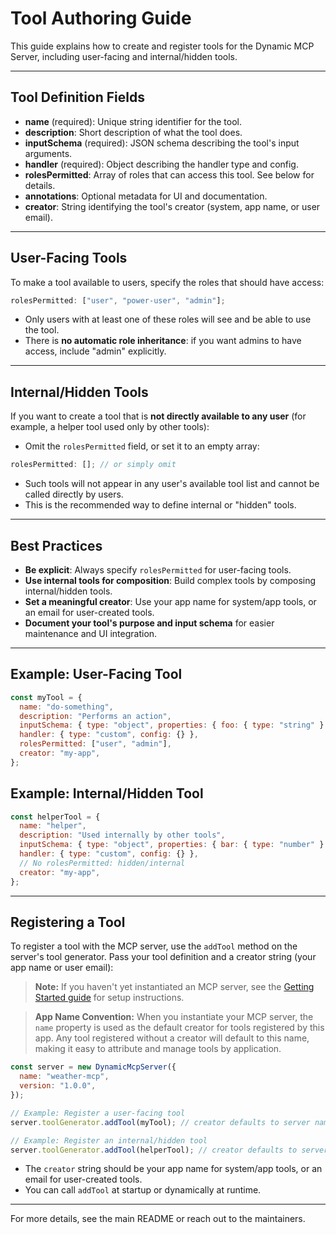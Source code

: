 # Tool Authoring Guide

This guide explains how to create and register tools for the Dynamic MCP Server, including user-facing and internal/hidden tools.

---

## Tool Definition Fields

- **name** (required): Unique string identifier for the tool.
- **description**: Short description of what the tool does.
- **inputSchema** (required): JSON schema describing the tool's input arguments.
- **handler** (required): Object describing the handler type and config.
- **rolesPermitted**: Array of roles that can access this tool. See below for details.
- **annotations**: Optional metadata for UI and documentation.
- **creator**: String identifying the tool's creator (system, app name, or user email).

---

## User-Facing Tools

To make a tool available to users, specify the roles that should have access:

```js
rolesPermitted: ["user", "power-user", "admin"];
```

- Only users with at least one of these roles will see and be able to use the tool.
- There is **no automatic role inheritance**: if you want admins to have access, include "admin" explicitly.

---

## Internal/Hidden Tools

If you want to create a tool that is **not directly available to any user** (for example, a helper tool used only by other tools):

- Omit the `rolesPermitted` field, or set it to an empty array:

```js
rolesPermitted: []; // or simply omit
```

- Such tools will not appear in any user's available tool list and cannot be called directly by users.
- This is the recommended way to define internal or "hidden" tools.

---

## Best Practices

- **Be explicit**: Always specify `rolesPermitted` for user-facing tools.
- **Use internal tools for composition**: Build complex tools by composing internal/hidden tools.
- **Set a meaningful creator**: Use your app name for system/app tools, or an email for user-created tools.
- **Document your tool's purpose and input schema** for easier maintenance and UI integration.

---

## Example: User-Facing Tool

```js
const myTool = {
  name: "do-something",
  description: "Performs an action",
  inputSchema: { type: "object", properties: { foo: { type: "string" } } },
  handler: { type: "custom", config: {} },
  rolesPermitted: ["user", "admin"],
  creator: "my-app",
};
```

## Example: Internal/Hidden Tool

```js
const helperTool = {
  name: "helper",
  description: "Used internally by other tools",
  inputSchema: { type: "object", properties: { bar: { type: "number" } } },
  handler: { type: "custom", config: {} },
  // No rolesPermitted: hidden/internal
  creator: "my-app",
};
```

---

## Registering a Tool

To register a tool with the MCP server, use the `addTool` method on the server's tool generator. Pass your tool definition and a creator string (your app name or user email):

> **Note:** If you haven't yet instantiated an MCP server, see the [Getting Started guide](./getting-started.md) for setup instructions.

> **App Name Convention:** When you instantiate your MCP server, the `name` property is used as the default creator for tools registered by this app. Any tool registered without a creator will default to this name, making it easy to attribute and manage tools by application.

```js
const server = new DynamicMcpServer({
  name: "weather-mcp",
  version: "1.0.0",
});

// Example: Register a user-facing tool
server.toolGenerator.addTool(myTool); // creator defaults to server name

// Example: Register an internal/hidden tool
server.toolGenerator.addTool(helperTool); // creator defaults to server name
```

- The `creator` string should be your app name for system/app tools, or an email for user-created tools.
- You can call `addTool` at startup or dynamically at runtime.

---

For more details, see the main README or reach out to the maintainers.

